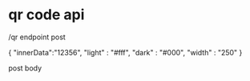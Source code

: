 # qr code api 

/qr endpoint post


{
    "innerData":"12356",
    "light" : "#fff",
    "dark" : "#000",
    "width" : "250"
}


post body